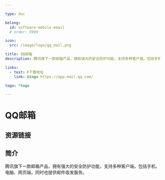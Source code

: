 ```yaml
---

type: doc

belong:
  id: software-mobile-email
  # order: 9999

icon:
  src: /image/logo/qq_mail.png

title: QQ邮箱
description: 腾讯旗下一款邮箱产品，拥有强大的安全防护功能，支持多种客户端，包括手机、电脑、网页端，同时也提供邮件收发服务。

links:
  - text: ⏬下载地址
    link: &togo https://app.mail.qq.com/

togo: *togo

---
```


<ShowLogo />

# QQ邮箱

<ShowBreadcrumb />

## 资源链接

<ShowLinks />

## 简介

腾讯旗下一款邮箱产品，拥有强大的安全防护功能，支持多种客户端，包括手机、电脑、网页端，同时也提供邮件收发服务。